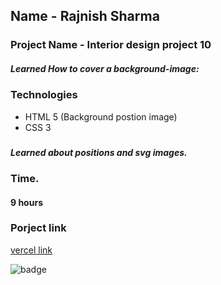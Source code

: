 ## Name - Rajnish Sharma 

### Project Name - Interior design project 10

#####  Learned How to cover a background-image:

### Technologies
- HTML 5 (Background postion image)
- CSS 3

###  
##### Learned about positions and svg images.

 

### Time.
#### 9 hours

### Porject link
[vercel link ](https://project11-reponsive.vercel.app/)

![badge](https://img.shields.io/badge/HTML-CSS-blue)
